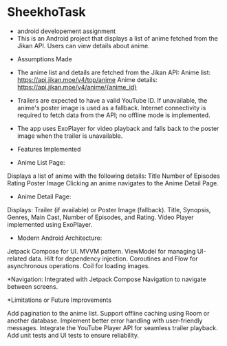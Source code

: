 # SheekhoTask
- android developement assignment
- This is an Android project that displays a list of anime fetched from the Jikan API. Users can view details about anime.

* Assumptions Made
  
- The anime list and details are fetched from the Jikan API:
Anime list: https://api.jikan.moe/v4/top/anime
Anime details: https://api.jikan.moe/v4/anime/{anime_id}

- Trailers are expected to have a valid YouTube ID. If unavailable, the anime's poster image is used as a fallback.
Internet connectivity is required to fetch data from the API; no offline mode is implemented.

- The app uses ExoPlayer for video playback and falls back to the poster image when the trailer is unavailable.

* Features Implemented
  
- Anime List Page:

Displays a list of anime with the following details:
Title
Number of Episodes
Rating
Poster Image
Clicking an anime navigates to the Anime Detail Page.

- Anime Detail Page:

Displays:
Trailer (if available) or Poster Image (fallback).
Title, Synopsis, Genres, Main Cast, Number of Episodes, and Rating.
Video Player implemented using ExoPlayer.

* Modern Android Architecture:

Jetpack Compose for UI.
MVVM pattern.
ViewModel for managing UI-related data.
Hilt for dependency injection.
Coroutines and Flow for asynchronous operations.
Coil for loading images.

*Navigation:
Integrated with Jetpack Compose Navigation to navigate between screens.

*Limitations or Future Improvements

Add pagination to the anime list.
Support offline caching using Room or another database.
Implement better error handling with user-friendly messages.
Integrate the YouTube Player API for seamless trailer playback.
Add unit tests and UI tests to ensure reliability.


